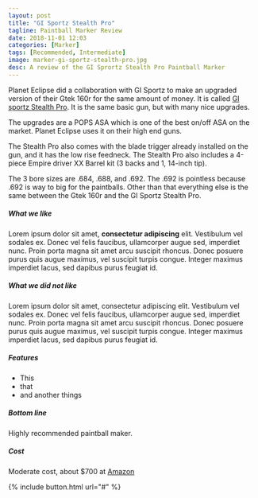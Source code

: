 ```yaml
---
layout: post
title: "GI Sportz Stealth Pro"
tagline: Paintball Marker Review
date: 2018-11-01 12:03
categories: [Marker]
tags: [Recommended, Intermediate]
image: marker-gi-sportz-stealth-pro.jpg
desc: A review of the GI Sprortz Stealth Pro Paintball Marker
---
```


Planet Eclipse did a collaboration with GI Sportz to make an upgraded version of their Gtek 160r for the same amount of money. It is called [GI sportz Stealth Pro][aws]. It is the same basic gun, but with many nice upgrades.

The upgrades are a POPS ASA which is one of the best on/off ASA on the market. Planet Eclipse uses it on their high end guns. 

The Stealth Pro also comes with the blade trigger already installed on the gun, and it has the low rise feedneck. The Stealth Pro also includes a 4-piece Empire driver XX Barrel kit (3 backs and 1, 14-inch tip). 

The 3 bore sizes are .684, .688, and .692. The .692 is pointless because .692 is way to big for the paintballs. Other than that everything else is the same between the Gtek 160r and the GI Sportz Stealth Pro.


##### What we like

Lorem ipsum dolor sit amet, **consectetur adipiscing** elit. Vestibulum vel sodales ex. Donec vel felis faucibus, ullamcorper augue sed, imperdiet nunc. Proin porta magna sit amet arcu suscipit rhoncus. Donec posuere purus quis augue maximus, vel suscipit turpis congue. Integer maximus imperdiet lacus, sed dapibus purus feugiat id. 

##### What we did not like

Lorem ipsum dolor sit amet, consectetur adipiscing elit. Vestibulum vel sodales ex. Donec vel felis faucibus, ullamcorper augue sed, imperdiet nunc. Proin porta magna sit amet arcu suscipit rhoncus. Donec posuere purus quis augue maximus, vel suscipit turpis congue. Integer maximus imperdiet lacus, sed dapibus purus feugiat id. 

##### Features

* This
* that
* and another things

##### Bottom line

Highly recommended paintball maker.

##### Cost 

Moderate cost, about $700 at [Amazon][aws]


{% include button.html url="#" %}


[aws]: # "Link to GI Sportz Stealth Pro Paintball Marker at Amazon"
